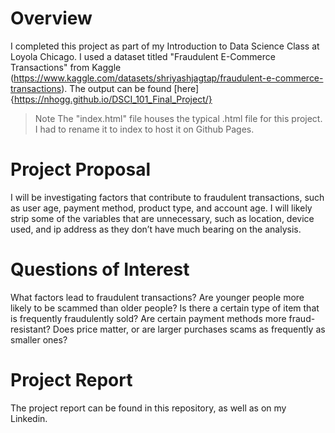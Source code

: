 # Overview
I completed this project as part of my Introduction to Data Science Class at Loyola Chicago. I used a dataset titled "Fraudulent E-Commerce Transactions" from Kaggle (https://www.kaggle.com/datasets/shriyashjagtap/fraudulent-e-commerce-transactions).
The output can be found [here]{https://nhogg.github.io/DSCI_101_Final_Project/}
> Note
> The "index.html" file houses the typical <project>.html file for this project. I had to rename it to index to host it on Github Pages.
# Project Proposal
I will be investigating factors that contribute to fraudulent transactions, such as user age, payment method, product type, and account age. I will likely strip some of the variables that are unnecessary, such as location, device used, and ip address as they don’t have much bearing on the analysis.
# Questions of Interest
What factors lead to fraudulent transactions? Are younger people more likely to be scammed than older people? Is there a certain type of item that is frequently fraudulently sold? Are certain payment methods more fraud-resistant? Does price matter, or are larger purchases scams as frequently as smaller ones?
# Project Report
The project report can be found in this repository, as well as on my Linkedin.
